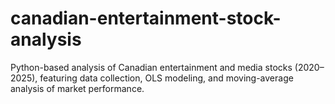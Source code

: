 # canadian-entertainment-stock-analysis
Python-based analysis of Canadian entertainment and media stocks (2020–2025), featuring data collection, OLS modeling, and moving-average analysis of market performance.
